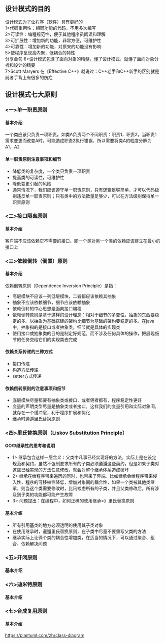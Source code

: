 ## 设计模式的目的
设计模式为了让程序（软件）具有更好的   
1>代码重用性：相同功能的代码，不用多次编写   
2>可读性：编程规范性，便于其他程序员阅读和理解   
3>可扩展性：增加新的功能，非常方便，可维护性   
4>可靠性：增加新的功能，对原来的功能没有影响   
5>使程序呈现高内聚，低耦合的特性   
   分享金句
6>设计模式包含了面向对象的精髓，懂了设计模式，就懂了面向对象分析和设计的精要   
7>Scott Maryers 在《Effective C++》就说过：C++老手和C++新手的区别就是前者手背上有很多的伤疤
## 设计模式七大原则
### <一>单一职责原则
#### 基本介绍
一个类应该只负责一项职责。如类A负责两个不同职责：职责1，职责2。当职责1需求变更而改变A时，可能造成职责2执行错误，所以需要将类A的粒度分解为A1，A2
#### 单一职责原则注意事项和细节
* 降低类的复杂度，一个类只负责一项职责
* 提高类的可读性，可维护性
* 降低变更引起的风险
* 通常情况下，我们应该遵守单一职责原则，只有逻辑足够简单，才可以代码级别违反单一职责原则；只有类中的方法数量足够少，可以在方法级别保持单一职责原则
### <二>接口隔离原则
#### 基本介绍
客户端不应该依赖它不需要的接口，即一个类对另一个类的依赖应该建立在最小的接口上
### <三>依赖倒转（倒置）原则
#### 基本介绍
依赖倒转原则（Dependence Inversion Principle）是指：
* 高层模块不应该一列低层模块，二者都应该依赖其抽象
* 抽象不应该依赖细节，细节应该依赖抽象
* 依赖倒转的中心思想是面向接口编程
* 依赖倒转原则是基于这样的设计理念：相对于细节的多变性，抽象的东西要稳定的多。以抽象为基础搭建的架构比细节为基础的架构要稳定的多。在java中，抽象指的是接口或者抽象类，细节就是具体的实现类
* 使用接口或抽象类的目的是制定好规范，而不涉及任何具体的操作，把展现细节的任务交给它们的实现类去完成
#### 依赖关系传递的三种方式
* 接口传递
* 构造方法传递
* setter方式传递
#### 依赖倒转原则的注意事项和细节
* 底层模块尽量都要有抽象类或接口，或者俩者都有，程序稳定性更好
* 变量的声明类型尽量是抽象类或者接口，这样我们的变量引用和实际对象间，就存在一个缓冲层，利于程序扩展和优化
* 继承时遵遁里氏替换原则
### <四>里氏替换原则（Liskov Substitution Principle）
#### OO中继承性的思考和说明
* 1> 继承包含这样一层含义：父类中凡事已经实现好的方法，实际上是在设定规范和契约，虽然不强制要求所有的子类必须遵遁这些契约，但是如果子类对这些已经实现的方法任意修改，就会对整个继承体系造成破坏
* 2> 继承在给程序带来遍历的同时，也带来了弊端。比如继承会给程序带来侵入性，程序的可移植性降低，增加对象间的耦合性，如果一个类被其他类继承，则当这个类需要修改时，比讯考虑所有的子类，并且父类修改后，所有涉及到子类的功能都可能产生故障
* 3> 问题提出：在编程中，如何正确的使用继承=》里氏替换原则
#### 基本介绍
* 所有引用基类的地方必须透明的使用其子类对象
* 在使用继承时，遵遁里氏替换原则，在子类中尽量不要重写父类的方法
* 继承实际上让俩个类的耦合性增加类，在适当的情况下，可以通过聚合、组合、依赖解决问题
### <五>开闭原则
#### 基本介绍
### <六>迪米特原则
#### 基本介绍
### <七>合成复用原则
#### 基本介绍



https://plantuml.com/zh/class-diagram